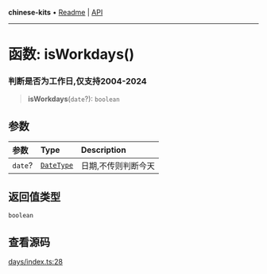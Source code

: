 **chinese-kits** • [Readme](../README.md) \| [API](../globals.md)

***

# 函数: isWorkdays()

### 判断是否为工作日,仅支持2004-2024

<a id="undefined" name="undefined"></a>

> **isWorkdays**(`date`?): `boolean`

## 参数

| 参数 | Type | Description |
| :------ | :------ | :------ |
| `date`? | [`DateType`](../type-aliases/DateType.md) | 日期,不传则判断今天 |

## 返回值类型

`boolean`

## 查看源码

[days/index.ts:28](https://github.com/hacxy/chinese-kits/blob/5b1794424faad6636f4b4dcee5780ecb7274c1f6/src/days/index.ts#L28)
